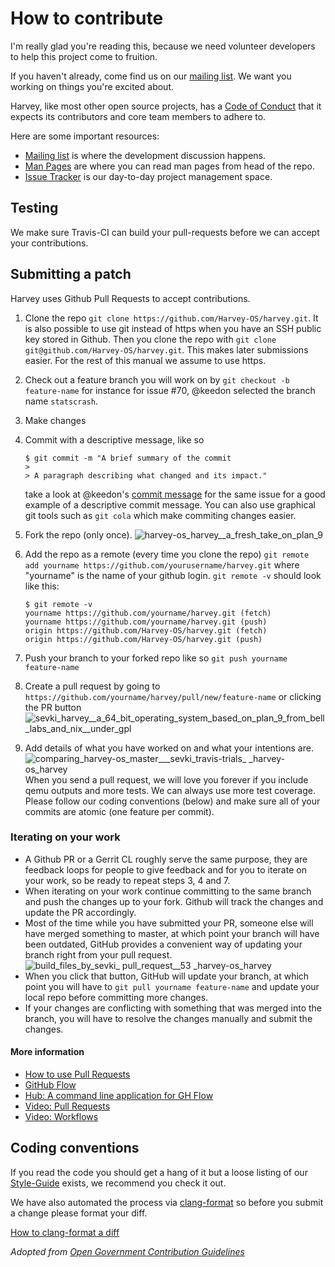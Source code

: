 # How to contribute

I'm really glad you're reading this, because we need volunteer developers to help this project come to fruition.

If you haven't already, come find us on our [mailing list](https://groups.google.com/forum/#!forum/harvey). We want you working on things you're excited about.

Harvey, like most other open source projects, has a [Code of Conduct](https://github.com/Harvey-OS/harvey/wiki/Code-of-Conduct) that it expects its contributors and core team members to adhere to.

Here are some important resources:

  * [Mailing list](https://groups.google.com/forum/#!forum/harvey) is where the development discussion happens.
  * [Man Pages](https://sevki.io/harvey/sys/man/1/0intro) are where you can read man pages from head of the repo.
  * [Issue Tracker](https://github.com/Harvey-OS/harvey/issues) is our day-to-day project management space.


## Testing

We make sure Travis-CI can build your pull-requests before we can accept your contributions.

## Submitting a patch

Harvey uses Github Pull Requests to accept contributions.

1.  Clone the repo `git clone https://github.com/Harvey-OS/harvey.git`. It is also possible to use git instead of https when you have an SSH public key stored in Github. Then you clone the repo with `git clone git@github.com/Harvey-OS/harvey.git`. This makes later submissions easier. For the rest of this manual we assume to use https.

2.  Check out a feature branch you will work on by `git checkout -b feature-name` for instance for issue #70, @keedon selected the branch name `statscrash`.

3.  Make changes

4.  Commit with a descriptive message, like so
    ```
    $ git commit -m "A brief summary of the commit
    >
    > A paragraph describing what changed and its impact."
    ```
    take a look at @keedon's [commit message](https://github.com/keedon/harvey/commit/09fe3a21fa8b42088bc8ad83287928e9e7cc96ef) for the same issue for a good example of a descriptive commit message.
    You can also use graphical git tools such as `git cola` which make commiting changes easier.

5.  Fork the repo (only once).
    ![harvey-os_harvey__a_fresh_take_on_plan_9](https://cloud.githubusercontent.com/assets/429977/13457174/099fb5cc-e067-11e5-83ce-f65aa966a4a9.png)

6.  Add the repo as a remote (every time you clone the repo)
    `git remote add yourname https://github.com/yourusername/harvey.git`
    where "yourname" is the name of your github login.
    `git remote -v` should look like this:
    ```
    $ git remote -v
    yourname https://github.com/yourname/harvey.git (fetch)
    yourname https://github.com/yourname/harvey.git (push)
    origin https://github.com/Harvey-OS/harvey.git (fetch)
    origin https://github.com/Harvey-OS/harvey.git (push)
    ```

7.  Push your branch to your forked repo like so `git push yourname feature-name`

8.  Create a pull request by going to `https://github.com/yourname/harvey/pull/new/feature-name` or clicking the PR button
    ![sevki_harvey__a_64_bit_operating_system_based_on_plan_9_from_bell_labs_and_nix__under_gpl](https://cloud.githubusercontent.com/assets/429977/13457635/79359350-e069-11e5-987b-1b4fccc45372.png)

9.  Add details of what you have worked on and what your intentions are.
    ![comparing_harvey-os_master___sevki_travis-trials_ _harvey-os_harvey](https://cloud.githubusercontent.com/assets/429977/13457683/aa2a423a-e069-11e5-84cc-1173e33264cb.png)
    When you send a pull request, we will love you forever if you include qemu outputs and more tests. We can always use more test coverage. Please follow our coding conventions (below) and make sure all of your commits are atomic (one feature per commit).

### Iterating on your work

- A Github PR or a Gerrit CL roughly serve the same purpose, they are feedback loops for people to give feedback and for you to iterate on your work, so be ready to repeat steps 3, 4 and 7.
- When iterating on your work continue committing to the same branch and push the changes up to your fork. Github will track the changes and update the PR accordingly.
- Most of the time while you have submitted your PR, someone else will have merged something to master, at which point your branch will have been outdated, GitHub provides a convenient way of updating your branch right from your pull request.
![build_files_by_sevki_ _pull_request__53_ _harvey-os_harvey](https://cloud.githubusercontent.com/assets/429977/13457994/4d9a3118-e06b-11e5-9898-f8574b5ce11d.png)
- When you click that button, GitHub will update your branch, at which point you will have to `git pull yourname feature-name` and update your local repo before committing more changes.
- If your changes are conflicting with something that was merged into the branch, you will have to resolve the changes manually and submit the changes.

#### More information

- [How to use Pull Requests](http://help.github.com/pull-requests/)
- [GitHub Flow](https://guides.github.com/introduction/flow/)
- [Hub: A command line application for GH Flow](https://hub.github.com)
- [Video: Pull Requests](https://www.youtube.com/watch?v=81uKcXZoQ2A)
- [Video: Workflows](https://www.youtube.com/watch?v=EwWZbyjDs9c)

## Coding conventions

If you read the code you should get a hang of it but a loose listing of our [Style-Guide](https://github.com/Harvey-OS/harvey/wiki/Style-Guide) exists, we recommend you check it out.

We have also automated the process via [clang-format](http://clang.llvm.org/docs/ClangFormat.html) so before you submit a change please format your diff.

[How to clang-format a diff](http://clang.llvm.org/docs/ClangFormat.html#script-for-patch-reformatting)

_Adopted from [Open Government Contribution Guidelines](https://github.com/opengovernment/opengovernment/blob/master/CONTRIBUTING.md)_
